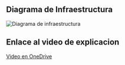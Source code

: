 ## Diagrama de Infraestructura

<image src="images/diagram.png" alt="Diagrama de infraestructura">

## Enlace al video de explicacion

[Video en OneDrive](https://unahhn-my.sharepoint.com/:f:/g/personal/fgutierrezc_unah_hn/EjvMAqNFAWNMkFgkRchkehkBjQb1LKnryedsRGakvriVbQ?e=idbild)
